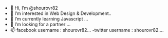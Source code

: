 - 👋 Hi, I’m @shourovr82
- 👀 I’m interested in Web Design & Development..
- 🌱 I’m currently learning Javascript ...
- 💞️ I’m looking for a partner ...
- 📫 facebook username : shourovr82...
-twitter username : shourovr82....

<!---
shourovr82/shourovr82 is a ✨ special ✨ repository because its `README.md` (this file) appears on your GitHub profile.
You can click the Preview link to take a look at your changes.
--->
